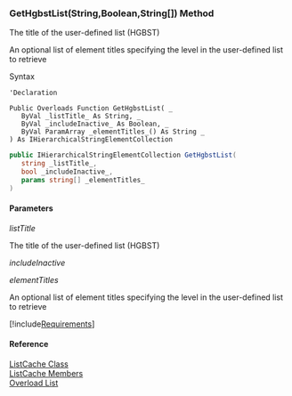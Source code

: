 ﻿### GetHgbstList(String,Boolean,String\[\]) Method

The title of the user-defined list (HGBST)

An optional list of element titles specifying the level in the user-defined list to retrieve

Syntax

```vbnet
'Declaration

Public Overloads Function GetHgbstList( _
   ByVal _listTitle_ As String, _
   ByVal _includeInactive_ As Boolean, _
   ByVal ParamArray _elementTitles_() As String _
) As IHierarchicalStringElementCollection
```

```csharp
public IHierarchicalStringElementCollection GetHgbstList( 
   string _listTitle_,
   bool _includeInactive_,
   params string[] _elementTitles_
)
```

#### Parameters

_listTitle_

The title of the user-defined list (HGBST)

_includeInactive_

_elementTitles_

An optional list of element titles specifying the level in the user-defined list to retrieve

[!include[Requirements](../partials/requirements.md)]

#### Reference

[ListCache Class](fcSDK~FChoice.Foundation.Clarify.ListCache.md)  
[ListCache Members](fcSDK~FChoice.Foundation.Clarify.ListCache_members.md)  
[Overload List](fcSDK~FChoice.Foundation.Clarify.ListCache~GetHgbstList.md)